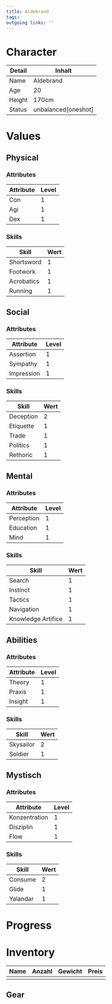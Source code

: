 ```yaml
---
title: Aldebrand  
tags:   
outgoing links: ''  
---
```

# Character
| Detail | Inhalt               |
|--------|----------------------|
| Name   | Aldebrand            |
| Age    | 20                   |
| Height | 170cm                |
| Status | unbalanced[oneshot]  |


# Values
## Physical
### Attributes
| Attribute | Level |
|-----------|-------|
| Con       | 1     |
| Agi       | 1     |
| Dex       | 1     |

### Skills
| Skill      | Wert |
|------------|------|
| Shortsword | 1    |
| Footwork   | 1    |
| Acrobatics | 1    |
| Running    | 1    |


## Social
### Attributes 
| Attribute  | Level |
|------------|-------|
| Assertion  | 1     |
| Sympathy   | 1     |
| Impression | 1     |


### Skills
| Skill     | Wert |
|-----------|------|
| Deception | 2    |
| Etiquette | 1    |
| Trade     | 1    |
| Politics  | 1    |
| Rethoric  | 1    |


## Mental
### Attributes 
| Attribute  | Level |
|------------|-------|
| Perception | 1     |
| Education  | 1     |
| Mind       | 1     |

 
### Skills
| Skill              | Wert |
|--------------------|------|
| Search             | 1    |
| Instinct           | 1    |
| Tactics            | 1    |
| Navigation         | 1    |
| Knowledge Artifice | 1    |


## Abilities
### Attributes 
| Attribute | Level |
|-----------|-------|
| Theory    | 1     |
| Praxis    | 1     |
| Insight   | 1     |


### Skills
| Skill     | Wert |
|-----------|------|
| Skysailor | 2    |
| Soldier   | 1    |


## Mystisch
### Attributes 
| Attribute     | Level |
|---------------|-------|
| Konzentration | 1     |
| Disziplin     | 1     |
| Flow          | 1     |


### Skills
| Skill    | Wert |
|----------|------|
| Consume  | 2    |
| Glide    | 1    |
| Yalandar | 1    |


# Progress

# Inventory

| Name | Anzahl | Gewicht | Preis |
|------|--------|---------|-------|
|      |        |         |       |

## Gear

